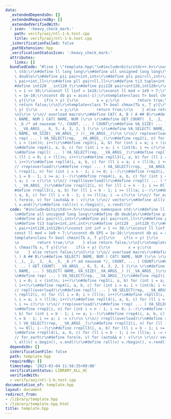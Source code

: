 ```yaml
---
data:
  _extendedDependsOn: []
  _extendedRequiredBy: []
  _extendedVerifiedWith:
  - icon: ':heavy_check_mark:'
    path: verify/aoj/ntl-1-b.test.cpp
    title: verify/aoj/ntl-1-b.test.cpp
  _isVerificationFailed: false
  _pathExtension: hpp
  _verificationStatusIcon: ':heavy_check_mark:'
  attributes:
    links: []
  bundledCode: "#line 1 \"template.hpp\"\n#include<bits/stdc++.h>\r\nusing namespace\
    \ std;\r\n#define ll long long\r\n#define ull unsigned long long\r\n#define db\
    \ double\r\n#define pii pair<int,int>\r\n#define pli pair<ll,int>\r\n#define pil\
    \ pair<int,ll>\r\n#define pll pair<ll,ll>\r\n#define ti3 tuple<int,int,int>\r\n\
    #define int128 __int128_t\r\n#define pii128 pair<int128,int128>\r\nconst int inf\
    \ = 1 << 30;\r\nconst ll linf = 1e18;\r\nconst ll mod = 1e9 + 7;\r\nconst db EPS\
    \ = 1e-10;\r\nconst db pi = acos(-1);\r\ntemplate<class T> bool chmin(T& x, T\
    \ y){\r\n    if(x > y) {\r\n        x = y;\r\n        return true;\r\n    } else\
    \ return false;\r\n}\r\ntemplate<class T> bool chmax(T& x, T y){\r\n    if(x <\
    \ y) {\r\n        x = y;\r\n        return true;\r\n    } else return false;\r\
    \n}\r\n \r\n// overload macro\r\n#define CAT( A, B ) A ## B\r\n#define SELECT(\
    \ NAME, NUM ) CAT( NAME, NUM )\r\n \r\n#define GET_COUNT( _1, _2, _3, _4, _5,\
    \ _6 /* ad nauseam */, COUNT, ... ) COUNT\r\n#define VA_SIZE( ... ) GET_COUNT(\
    \ __VA_ARGS__, 6, 5, 4, 3, 2, 1 )\r\n \r\n#define VA_SELECT( NAME, ... ) SELECT(\
    \ NAME, VA_SIZE(__VA_ARGS__) )(__VA_ARGS__)\r\n \r\n// rep(overload)\r\n#define\
    \ rep( ... ) VA_SELECT(rep, __VA_ARGS__)\r\n#define rep2(i, n) for (int i = 0;\
    \ i < (int)n; i++)\r\n#define rep3(i, a, b) for (int i = a; i < (int)b; i++)\r\
    \n#define rep4(i, a, b, c) for (int i = a; i < (int)b; i += c)\r\n \r\n// repll(overload)\r\
    \n#define repll( ... ) VA_SELECT(rep, __VA_ARGS__)\r\n#define repll2(i, n) for\
    \ (ll i = 0; i < (ll)n; i++)\r\n#define repll3(i, a, b) for (ll i = a; i < (ll)b;\
    \ i++)\r\n#define repll4(i, a, b, c) for (ll i = a; i < (ll)b; i += c)\r\n \r\n\
    // rrep(overload)\r\n#define rrep( ... ) VA_SELECT(rrep, __VA_ARGS__)\r\n#define\
    \ rrep2(i, n) for (int i = n - 1; i >= 0; i--)\r\n#define rrep3(i, a, b) for (int\
    \ i = b - 1; i >= a; i--)\r\n#define rrep4(i, a, b, c) for (int i = b - 1; i >=\
    \ a; i -= c)\r\n \r\n// rrepll(overload)\r\n#define rrepll( ... ) VA_SELECT(rrep,\
    \ __VA_ARGS__)\r\n#define rrepll2(i, n) for (ll i = n - 1; i >= 0ll; i--)\r\n\
    #define rrepll3(i, a, b) for (ll i = b - 1; i >= (ll)a; i--)\r\n#define rrepll4(i,\
    \ a, b, c) for (ll i = b - 1; i >= (ll)a; i -= c)\r\n \r\n// for_earh\r\n#define\
    \ fore(e, v) for (auto&& e : v)\r\n \r\n// vector\r\n#define all(v) v.begin(),\
    \ v.end()\r\n#define rall(v) v.rbegin(), v.rend()\n"
  code: "#include<bits/stdc++.h>\r\nusing namespace std;\r\n#define ll long long\r\
    \n#define ull unsigned long long\r\n#define db double\r\n#define pii pair<int,int>\r\
    \n#define pli pair<ll,int>\r\n#define pil pair<int,ll>\r\n#define pll pair<ll,ll>\r\
    \n#define ti3 tuple<int,int,int>\r\n#define int128 __int128_t\r\n#define pii128\
    \ pair<int128,int128>\r\nconst int inf = 1 << 30;\r\nconst ll linf = 1e18;\r\n\
    const ll mod = 1e9 + 7;\r\nconst db EPS = 1e-10;\r\nconst db pi = acos(-1);\r\n\
    template<class T> bool chmin(T& x, T y){\r\n    if(x > y) {\r\n        x = y;\r\
    \n        return true;\r\n    } else return false;\r\n}\r\ntemplate<class T> bool\
    \ chmax(T& x, T y){\r\n    if(x < y) {\r\n        x = y;\r\n        return true;\r\
    \n    } else return false;\r\n}\r\n \r\n// overload macro\r\n#define CAT( A, B\
    \ ) A ## B\r\n#define SELECT( NAME, NUM ) CAT( NAME, NUM )\r\n \r\n#define GET_COUNT(\
    \ _1, _2, _3, _4, _5, _6 /* ad nauseam */, COUNT, ... ) COUNT\r\n#define VA_SIZE(\
    \ ... ) GET_COUNT( __VA_ARGS__, 6, 5, 4, 3, 2, 1 )\r\n \r\n#define VA_SELECT(\
    \ NAME, ... ) SELECT( NAME, VA_SIZE(__VA_ARGS__) )(__VA_ARGS__)\r\n \r\n// rep(overload)\r\
    \n#define rep( ... ) VA_SELECT(rep, __VA_ARGS__)\r\n#define rep2(i, n) for (int\
    \ i = 0; i < (int)n; i++)\r\n#define rep3(i, a, b) for (int i = a; i < (int)b;\
    \ i++)\r\n#define rep4(i, a, b, c) for (int i = a; i < (int)b; i += c)\r\n \r\n\
    // repll(overload)\r\n#define repll( ... ) VA_SELECT(rep, __VA_ARGS__)\r\n#define\
    \ repll2(i, n) for (ll i = 0; i < (ll)n; i++)\r\n#define repll3(i, a, b) for (ll\
    \ i = a; i < (ll)b; i++)\r\n#define repll4(i, a, b, c) for (ll i = a; i < (ll)b;\
    \ i += c)\r\n \r\n// rrep(overload)\r\n#define rrep( ... ) VA_SELECT(rrep, __VA_ARGS__)\r\
    \n#define rrep2(i, n) for (int i = n - 1; i >= 0; i--)\r\n#define rrep3(i, a,\
    \ b) for (int i = b - 1; i >= a; i--)\r\n#define rrep4(i, a, b, c) for (int i\
    \ = b - 1; i >= a; i -= c)\r\n \r\n// rrepll(overload)\r\n#define rrepll( ...\
    \ ) VA_SELECT(rrep, __VA_ARGS__)\r\n#define rrepll2(i, n) for (ll i = n - 1; i\
    \ >= 0ll; i--)\r\n#define rrepll3(i, a, b) for (ll i = b - 1; i >= (ll)a; i--)\r\
    \n#define rrepll4(i, a, b, c) for (ll i = b - 1; i >= (ll)a; i -= c)\r\n \r\n\
    // for_earh\r\n#define fore(e, v) for (auto&& e : v)\r\n \r\n// vector\r\n#define\
    \ all(v) v.begin(), v.end()\r\n#define rall(v) v.rbegin(), v.rend()"
  dependsOn: []
  isVerificationFile: false
  path: template.hpp
  requiredBy: []
  timestamp: '2023-03-04 11:56:35+09:00'
  verificationStatus: LIBRARY_ALL_AC
  verifiedWith:
  - verify/aoj/ntl-1-b.test.cpp
documentation_of: template.hpp
layout: document
redirect_from:
- /library/template.hpp
- /library/template.hpp.html
title: template.hpp
---
```

